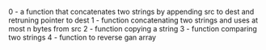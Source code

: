 0 - a function that concatenates two strings by appending src to dest and retruning pointer to dest
1 - function concatenating two strings and uses at most n bytes from src
2 - function copying a string
3 - function comparing two strings
4 - function to reverse gan array 
